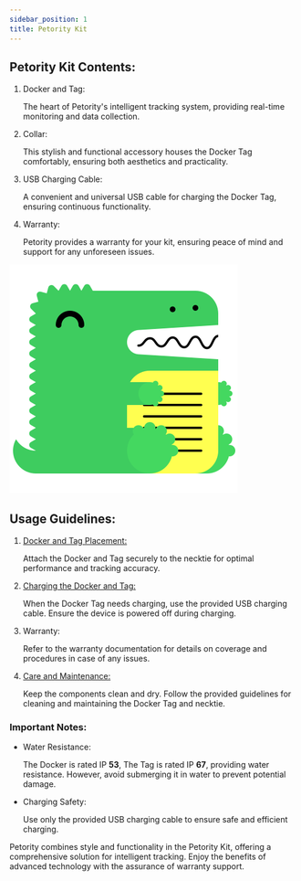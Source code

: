 ```yaml
---
sidebar_position: 1
title: Petority Kit
---
```


## Petority Kit Contents:

1. Docker and Tag: 

	The heart of Petority's intelligent tracking system, providing real-time monitoring and data collection.

2. Collar:

	This stylish and functional accessory houses the Docker Tag comfortably, ensuring both aesthetics and practicality.

3. USB Charging Cable: 

	A convenient and universal USB cable for charging the Docker Tag, ensuring continuous functionality.

4. Warranty: 

	Petority provides a warranty for your kit, ensuring peace of mind and support for any unforeseen issues.

![kit](/img/logo.svg)

## Usage Guidelines:

1. [Docker and Tag Placement:](/docs/devices/getting-started/attaching)

	Attach the Docker and Tag securely to the necktie for optimal performance and tracking accuracy.

2. [Charging the Docker and Tag:](/docs/devices/battery-charging/battery-charging) 

	When the Docker Tag needs charging, use the provided USB charging cable. Ensure the device is powered off during charging.

3. Warranty: 
	
	Refer to the warranty documentation for details on coverage and procedures in case of any issues.

4. [Care and Maintenance:](/docs/devices/general-information/cleaning)

	Keep the components clean and dry. Follow the provided guidelines for cleaning and maintaining the Docker Tag and necktie.

### Important Notes:

+ Water Resistance:

	The Docker is rated IP **53**, The Tag is rated IP **67**, providing water resistance. However, avoid submerging it in water to prevent potential damage.

+ Charging Safety: 

	Use only the provided USB charging cable to ensure safe and efficient charging.

Petority combines style and functionality in the Petority Kit, offering a comprehensive solution for intelligent tracking. Enjoy the benefits of advanced technology with the assurance of warranty support. 